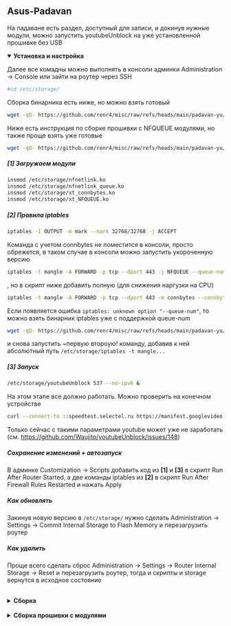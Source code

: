 
## Asus-Padavan
На падаване есть раздел, доступный для записи, и докинув нужные модули, можно запустить youtubeUnblock на уже установленной прошивке без USB
<br />


<details open>
<summary><b>Установка и настройка</b></summary>

Далее все комадны можно выполнять в консоли админки Administration -> Console или зайти на роутер через SSH
```sh
#cd /etc/storage/
```

Сборка бинарника есть ниже, но можно взять готовый
```sh
wget -qO- https://github.com/renr4/misc/raw/refs/heads/main/padavan-yu/youtubeUnblock.tar.gz | tar xvz -C /etc/storage/
```

Ниже есть инструкция по сборке прошивки с NFQUEUE модулями, но также проще взять уже готовые
```sh
wget -qO- https://github.com/renr4/misc/raw/refs/heads/main/padavan-yu/padavan-nfqueue.tar.gz | tar xvz -C /etc/storage/
```

##### **[1]** Загружаем модули
```sh
insmod /etc/storage/nfnetlink.ko
insmod /etc/storage/nfnetlink_queue.ko
insmod /etc/storage/xt_connbytes.ko
insmod /etc/storage/xt_NFQUEUE.ko
```

##### **[2]** Правила iptables
```sh
iptables -I OUTPUT -m mark --mark 32768/32768 -j ACCEPT
```
Команда с учетом connbytes не поместится в консоли, просто обрежется, в таком случае в консоли можно запустить укороченную версию
```sh
iptables -t mangle -A FORWARD -p tcp --dport 443 -j NFQUEUE --queue-num 537 --queue-bypass
```
, но в скрипт ниже добавить полную (для снижения наргузки на CPU)
```sh
iptables -t mangle -A FORWARD -p tcp --dport 443 -m connbytes --connbytes-dir original --connbytes-mode packets --connbytes 0:19 -j NFQUEUE --queue-num 537 --queue-bypass
```

Если появляется ошибка `iptables: unknown option "--queue-num"`, то можно взять бинарник iptables уже с поддержкой queue-num
```sh
wget -qO- https://github.com/renr4/misc/raw/refs/heads/main/padavan-yu/iptables-nfqueue.tar.gz | tar xvz -C /etc/storage/
```
и снова запустить ~первую второую! команду, добавив к ней абсолютный путь `/etc/storage/iptables -t mangle...`


##### **[3]** Запуск
```sh
/etc/storage/youtubeUnblock 537 --no-ipv6 &
```

На этом этапе все должно работать. Можно проверить на конечном устройстве
```sh
curl --connect-to ::speedtest.selectel.ru https://manifest.googlevideo.com/100MB -k -o/dev/null
```
Только сейчас с такими параметрами youtube может уже не заработать (см. https://github.com/Waujito/youtubeUnblock/issues/148)

##### Сохранение изменений + автозапуск
В админке Customization -> Scripts добавить код из **[1]** и **[3]** в скрипт Run After Router Started, а две команды iptables из **[2]** в скрипт Run After Firewall Rules Restarted и нажать Apply

##### Как обновлять
Закинув новую версию в `/etc/storage/` нужно сделать Administration -> Settings -> Commit Internal Storage to Flash Memory и перезагрузить роутер

##### Как удалить
Проще всего сделать сброс Administration -> Settings -> Router Internal Storage -> Reset и перезагрузить роутер, тогда и скрипты и storage вернутся в исходное состояние
</details>
<br />


<details>
<summary><b>Сборка</b></summary>

```sh
git clone https://gitlab.com/hadzhioglu/padavan-ng
git clone https://github.com/Waujito/youtubeUnblock
```
Готовый тулчейн
```sh
wget -qO- https://gitlab.com/hadzhioglu/padavan-ng/-/package_files/152707964/download | tar xv --zstd -C padavan-ng
export PATH=$PATH:`pwd`/padavan-ng/toolchain/out/bin
```
Патч для ядра 3.4
```sh
cd youtubeUnblock
wget https://raw.githubusercontent.com/renr4/misc/refs/heads/main/patch/padavan-yu-padavan-kernel-3.4.diff
patch youtubeUnblock.c < patch-padavan-kernel-3.4.diff
```
Сборка
```sh
make CC=mipsel-linux-uclibc-gcc LD=mipsel-linux-uclibc-ld CROSS_COMPILE_PLATFORM=mipsel-linux-uclibc ARCH=mips 
mipsel-linux-uclibc-strip --strip-unneeded build/youtubeUnblock
```
Закинуть бинарник на роутер можно запустив локально веб-сервер и забрав его в консоли админки wget-ом `wget http://192.168.0.101/youtubeUnblock -P /etc/storage` или, если есть ssh `scp youtubeUnblock admin@192.168.0.1:/etc/storage`
</details>
<br />


<details>
<summary><b>Сборка прошивки с модулями</b></summary>

Если хочется собрать прошивку уже с поддержкой NFQUEUE

Раскомментировать модули в `padavan-ng/trunk/configs/boards/TPLINK/TL_C5-V4/kernel-3.4.x.config`
(вместо TPLINK/TL_C5-V4 нужно выбрать свою модель)
```sh
CONFIG_NETFILTER_XT_TARGET_NFQUEUE=m
CONFIG_NETFILTER_NETLINK_QUEUE=m
CONFIG_IP_NF_QUEUE=m
```

Сборка с нужным конфигом
```sh
cd padavan-ng/trunk
cp configs/templates/tplink/tl_c5-v4.config .config
./build_firmware.sh
```
Если финальный размер превышает лимит, то можно отключить что-нибудь в .config, например FTP

После все сделать как в инструкции по установке выше, закинув youtubeUnblock в /etc/storage/
</details>


